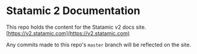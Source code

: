 # Statamic 2 Documentation

This repo holds the content for the Statamic v2 docs site.
[https://v2.statamic.com](https://v2.statamic.com)

Any commits made to this repo's `master` branch will be reflected on the site.
